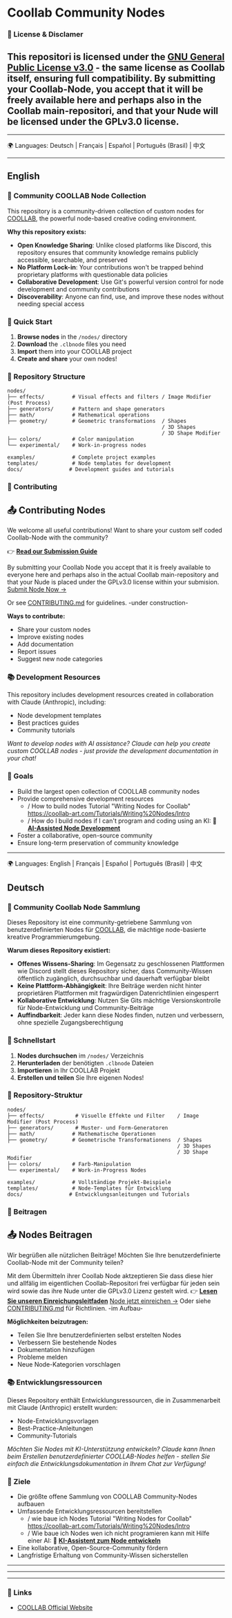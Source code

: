 # Coollab Community Nodes

### 📄 License & Disclamer

This repositori is licensed under the [GNU General Public License v3.0](LICENSE) - the same license as Coollab itself, ensuring full compatibility. 
By submitting your Coollab-Node, you accept that it will be freely available here and perhaps also in the Coollab main-repositori, and that your Nude will be licensed under the GPLv3.0 license.
---
-----

🌍 Languages: Deutsch | Français | Español | Português (Brasil) | 中文

---

## English

### 🎨 Community COOLLAB Node Collection

This repository is a community-driven collection of custom nodes for [COOLLAB](https://coollab-art.com/), the powerful node-based creative coding environment.

**Why this repository exists:**
- **Open Knowledge Sharing**: Unlike closed platforms like Discord, this repository ensures that community knowledge remains publicly accessible, searchable, and preserved
- **No Platform Lock-in**: Your contributions won't be trapped behind proprietary platforms with questionable data policies
- **Collaborative Development**: Use Git's powerful version control for node development and community contributions
- **Discoverability**: Anyone can find, use, and improve these nodes without needing special access

### 🚀 Quick Start

1. **Browse nodes** in the `/nodes/` directory
2. **Download** the `.clbnode` files you need
3. **Import** them into your COOLLAB project
4. **Create and share** your own nodes!

### 📁 Repository Structure

```
nodes/
├── effects/         # Visual effects and filters / Image Modifier (Post Process)
├── generators/      # Pattern and shape generators  
├── math/            # Mathematical operations
├── geometry/        # Geometric transformations  / Shapes
                                                  / 3D Shapes
                                                  / 3D Shape Modifier
├── colors/          # Color manipulation
└── experimental/    # Work-in-progress nodes

examples/            # Complete project examples
templates/           # Node templates for development
docs/               # Development guides and tutorials
```

### 🤝 Contributing
 
## 📤 Contributing Nodes
We welcome all useful contributions!
Want to share your custom self coded Coollab-Node with the community? 

👉 **[Read our Submission Guide](docs/submission-guide.md)**

By submitting your Coollab Node you accept that it is freely available to everyone here and perhaps also in the actual Coollab main-repository and that your Nude is placed under the GPLv3.0 license within your submision.
[Submit Node Now →](../../issues/new/choose)

Or see [CONTRIBUTING.md](CONTRIBUTING.md) for guidelines. -under construction-

**Ways to contribute:**
- Share your custom nodes
- Improve existing nodes
- Add documentation
- Report issues
- Suggest new node categories

### 📚 Development Resources

This repository includes development resources created in collaboration with Claude (Anthropic), including:
- Node development templates
- Best practices guides
- Community tutorials

*Want to develop nodes with AI assistance? Claude can help you create custom COOLLAB nodes - just provide the development documentation in your chat!*

### 🎯 Goals

- Build the largest open collection of COOLLAB community nodes
- Provide comprehensive development resources
     - / How to build nodes Tutorial "Writing Nodes for Coollab" https://coollab-art.com/Tutorials/Writing%20Nodes/Intro
     - / How do I build nodes if I can't program and coding using an KI: 🤖 **[AI-Assisted Node Development](docs/ai-development-guide.md)**
- Foster a collaborative, open-source community
- Ensure long-term preservation of community knowledge

------

🌍 Languages: English | Français | Español | Português (Brasil) | 中文
## Deutsch

### 🎨 Community Coollab Node Sammlung

Dieses Repository ist eine community-getriebene Sammlung von benutzerdefinierten Nodes für [COOLLAB](https://coollab-art.com/), die mächtige node-basierte kreative Programmierumgebung.

**Warum dieses Repository existiert:**
- **Offenes Wissens-Sharing**: Im Gegensatz zu geschlossenen Plattformen wie Discord stellt dieses Repository sicher, dass Community-Wissen öffentlich zugänglich, durchsuchbar und dauerhaft verfügbar bleibt
- **Keine Plattform-Abhängigkeit**: Ihre Beiträge werden nicht hinter proprietären Plattformen mit fragwürdigen Datenrichtlinien eingesperrt
- **Kollaborative Entwicklung**: Nutzen Sie Gits mächtige Versionskontrolle für Node-Entwicklung und Community-Beiträge
- **Auffindbarkeit**: Jeder kann diese Nodes finden, nutzen und verbessern, ohne spezielle Zugangsberechtigung

### 🚀 Schnellstart

1. **Nodes durchsuchen** im `/nodes/` Verzeichnis
2. **Herunterladen** der benötigten `.clbnode` Dateien
3. **Importieren** in Ihr COOLLAB Projekt
4. **Erstellen und teilen** Sie Ihre eigenen Nodes!

### 📁 Repository-Struktur

```
nodes/
├── effects/          # Visuelle Effekte und Filter    / Image Modifier (Post Process)
├── generators/       # Muster- und Form-Generatoren
├── math/            # Mathematische Operationen
├── geometry/        # Geometrische Transformationens  / Shapes
                                                       / 3D Shapes
                                                       / 3D Shape Modifier
├── colors/          # Farb-Manipulation
└── experimental/    # Work-in-Progress Nodes

examples/            # Vollständige Projekt-Beispiele
templates/           # Node-Templates für Entwicklung
docs/               # Entwicklungsanleitungen und Tutorials
```

### 🤝 Beitragen
## 📤 Nodes Beitragen
Wir begrüßen alle nützlichen Beiträge!
Möchten Sie Ihre benutzerdefinierte Coollab-Node mit der Community teilen?

Mit dem Übermitteln ihrer Coollab Node aktzeptieren Sie dass diese hier und allfälig im eigentlichen Coollab-Repositori frei verfügbar für jeden sein wird sowie das ihre Nude unter die GPLv3.0 Lizenz gestelt wird.
👉 **[Lesen Sie unseren Einreichungsleitfaden](docs/submission-guide.md)**
[Node jetzt einreichen →](../../issues/new/choose)
Oder siehe [CONTRIBUTING.md](CONTRIBUTING.md) für Richtlinien. -im Aufbau-

**Möglichkeiten beizutragen:**
- Teilen Sie Ihre benutzerdefinierten selbst erstelten Nodes
- Verbessern Sie bestehende Nodes
- Dokumentation hinzufügen
- Probleme melden
- Neue Node-Kategorien vorschlagen

### 📚 Entwicklungsressourcen

Dieses Repository enthält Entwicklungsressourcen, die in Zusammenarbeit mit Claude (Anthropic) erstellt wurden:
- Node-Entwicklungsvorlagen
- Best-Practice-Anleitungen
- Community-Tutorials

*Möchten Sie Nodes mit KI-Unterstützung entwickeln? Claude kann Ihnen beim Erstellen benutzerdefinierter COOLLAB-Nodes helfen - stellen Sie einfach die Entwicklungsdokumentation in Ihrem Chat zur Verfügung!*

### 🎯 Ziele

- Die größte offene Sammlung von COOLLAB Community-Nodes aufbauen
- Umfassende Entwicklungsressourcen bereitstellen
     - / wie baue ich Nodes Tutorial "Writing Nodes for Coollab" https://coollab-art.com/Tutorials/Writing%20Nodes/Intro
     - / Wie baue ich Nodes wen ich nicht programieren kann mit Hilfe einer AI: 🤖 **[KI-Assistent zum Node entwickeln](docs/ai-development-guide.md)**
- Eine kollaborative, Open-Source-Community fördern
- Langfristige Erhaltung von Community-Wissen sicherstellen

---
----------------
---


### 🔗 Links

- [COOLLAB Official Website](https://coollab-art.com/)
